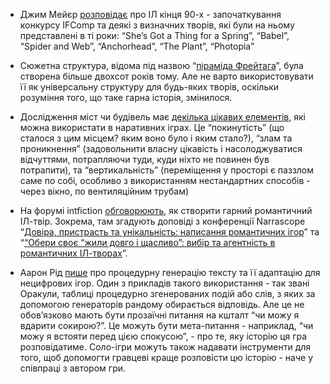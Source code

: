 * Джим Мейєр [розповідає](https://www.filfre.net/2024/11/retro-no-more-interactive-fiction-of-the-early-comp-era/) про ІЛ кінця 90-х - започаткування конкурсу IFComp та деякі з визначних творів, які були на ньому представлені в ті роки: “She’s Got a Thing for a Spring”, “Babel”, “Spider and Web”, “Anchorhead”, “The Plant”, “Photopia”

* Сюжетна структура, відома під назвою “[піраміда Фрейтага](https://mythcreants.com/blog/freytags-pyramid-is-outdated-heres-what-to-do-instead/)”, була створена більше двохсот років тому. Але не варто використовувати її як універсальну структуру для будь-яких творів, оскільки розуміння того, що таке гарна історія, змінилося. 

* Дослідження міст чи будівель має [декілька цікавих елементів](https://farfarfutures.wordpress.com/2024/06/10/urban-exploration-in-narrative-games/), які можна використати в наративних іграх. Це “покинутість” (що сталося з цим місцем? яким воно було і яким стало?), “злам та проникнення” (задовольнити власну цікавість і насолоджуватися відчуттями, потрапляючи туди, куди ніхто не повинен був потрапити), та “вертикальність” (переміщення у просторі є паззлом саме по собі, особливо з використанням нестандартних способів - через вікно, по вентиляційним трубам)

* На форумі intfiction [обговорюють](https://intfiction.org/t/what-makes-good-romance-if-resources-advice-examples/72166), як створити гарний романтичний ІЛ-твір. Зокрема, там згадують доповіді з конференції Narrascope “[Довіра, пристрасть та унікальність: написання романтичних ігор](https://www.youtube.com/watch?v=OS9Tpu4PsJY)” та “[“Обери своє “жили довго і щасливо”: вибір та агентність в романтичних ІЛ-творах](https://www.youtube.com/watch?v=Of-POTfsoxw)”.

* Аарон Рід [пише](https://if50.substack.com/p/procedural-text-and-tabletop-roleplaying) про процедурну генерацію тексту та її адаптацію для нецифрових ігор. Один з прикладів такого використання - так звані Оракули, таблиці процедурно згенерованих подій або слів, з яких за допомогою генераторів рандому обирається відповідь. Але це не обов’язково мають бути прозаїчні питання на кшталт “чи можу я вдарити сокирою?”. Це можуть бути мета-питання - наприклад, “чи можу я встояти перед цією спокусою”, - про те, яку історію ця гра розповідатиме. Соло-ігри можуть також надавати інструменти для того, щоб допомогти гравцеві краще розповісти цю історію - наче у співпраці з автором гри.